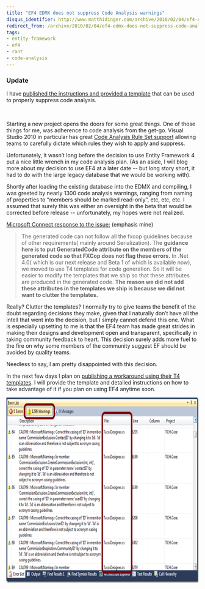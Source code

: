 ```yaml
---
title: "EF4 EDMX does not suppress Code Analysis warnings"
disqus_identifier: http://www.matthidinger.com/archive/2010/02/04/ef4-edmx-does-not-suppress-code-analysis-warnings.aspx
redirect_from: /archive/2010/02/04/ef4-edmx-does-not-suppress-code-analysis-warnings.aspx/
tags: 
- entity-framework
- ef4
- rant
- code-analysis
---
```

### Update

I have [published the instructions and provided a template](http://www.matthidinger.com/archive/2010/02/09/customizing-the-entity-framework-t4-template-suppressing-code-analysis.aspx) that can be used to properly suppress code analysis.

 

Starting a new project opens the doors for some great things. One of those things for me, was adherence to code analysis from the get-go. Visual Studio 2010 in particular has great [Code Analysis Rule Set support](http://blogs.msdn.com/habibh/archive/2009/08/12/create-your-own-code-analysis-rule-set-using-visual-studio-team-system-2010.aspx) allowing teams to carefully dictate which rules they wish to apply and suppress.

Unfortunately, it wasn’t long before the decision to use Entity Framework 4 put a nice little wrench in my code analysis plan. (As an aside, I will blog more about my decision to use EF4 at a later date -- but long story short, it had to do with the large legacy database that we would be working with).

Shortly after loading the existing database into the EDMX and compiling, I was greeted by nearly 1300 code analysis warnings, ranging from naming of properties to “members should be marked read-only”, etc, etc, etc. I assumed that surely this was either an oversight in the beta that would be corrected before release -- unfortunately, my hopes were not realized.

[Microsoft Connect response to the issue:](http://connect.microsoft.com/VisualStudio/feedback/ViewFeedback.aspx?FeedbackID=434118 "http://connect.microsoft.com/VisualStudio/feedback/ViewFeedback.aspx?FeedbackID=434118") (emphasis mine)

> The generated code can not follow all the fxcop guidelines because of other requirements( mainly around Serialization). The **guidance here is to put GeneratedCode attribute on the members of the generated code so that FXCop does not flag these errors.** In .Net 4.0( which is our next release and Beta 1 of which is available now), we moved to use T4 templates for code generation. So it will be easier to modify the templates that we ship so that these attributes are produced in the generated code. **The reason we did not add these attributes in the templates we ship is because we did not want to clutter the templates.**

Really? Clutter the templates? I normally try to give teams the benefit of the doubt regarding decisions they make, given that I naturally don’t have all the intell that went into the decision, but I simply cannot defend this one. What is especially upsetting to me is that the EF4 team has made great strides in making their designs and development open and transparent, specifically in taking community feedback to heart. This decision surely adds more fuel to the fire on why some members of the community suggest EF should be avoided by quality teams.

Needless to say, I am pretty disappointed with this decision.

In the next few days I plan on [publishing a workaround using their T4 templates](http://www.matthidinger.com/archive/2010/02/09/customizing-the-entity-framework-t4-template-suppressing-code-analysis.aspx). I will provide the template and detailed instructions on how to take advantage of it if you plan on using EF4 anytime soon.

[<img src="/images/subtext-content/EF4EDMXdoesnotsuppressCodeAnalysiswarnin_F735/CropperCapture3_thumb.png" title="CropperCapture[3]" alt="CropperCapture[3]" width="809" height="484" />](/images/subtext-content/EF4EDMXdoesnotsuppressCodeAnalysiswarnin_F735/CropperCapture3.png)

 

